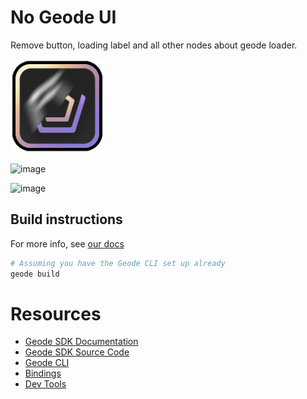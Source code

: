 # No Geode UI

Remove button, loading label and all other nodes about geode loader.

<img src="logo.png" width="150" alt="the mod's logo" />

![image](https://github.com/user-attachments/assets/cb5cc398-0fa0-4b42-a5d2-247c438babd6)

![image](https://github.com/user-attachments/assets/efa42181-9d18-4d53-a0f3-56b10cd47675)


## Build instructions
For more info, see [our docs](https://docs.geode-sdk.org/getting-started/create-mod#build)
```sh
# Assuming you have the Geode CLI set up already
geode build
```

# Resources
* [Geode SDK Documentation](https://docs.geode-sdk.org/)
* [Geode SDK Source Code](https://github.com/geode-sdk/geode/)
* [Geode CLI](https://github.com/geode-sdk/cli)
* [Bindings](https://github.com/geode-sdk/bindings/)
* [Dev Tools](https://github.com/geode-sdk/DevTools)
